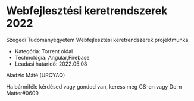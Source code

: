# Webfejlesztési keretrendszerek 2022
Szegedi Tudományegyetem Webfejlesztési keretrendszerek projektmunka
* Kategória: Torrent oldal
* Technológia: Angular,Firebase
* Leadási határidő: 2022.05.08

Aladzic Máté (URQYAQ)

Ha bármiféle kérdésed vagy gondod van, keress meg CS-en vagy Dc-n Matter#0609
